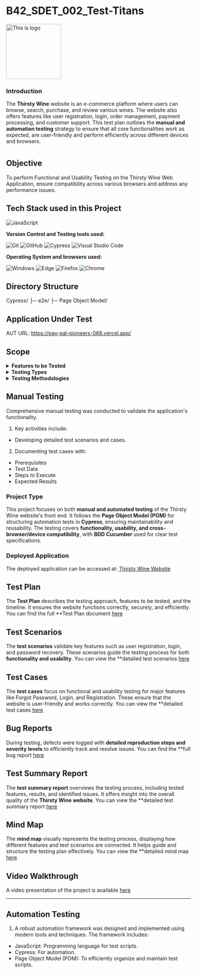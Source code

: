 # B42_SDET_002_Test-Titans
<img src="https://pay-pal-pioneers-068.vercel.app/assets/winebottle-OpP6Lr1L.png" alt="This is logo" width="150" style="justify-content:center; aligh-items:center;">

### Introduction
The **Thirsty Wine** website is an e-commerce platform where users can browse, search, purchase, and review various wines. The website also offers features like user registration, login, order management, payment processing, and customer support. This test plan outlines the **manual and automation testing** strategy to ensure that all core functionalities work as expected, are user-friendly and perform efficiently across different devices and browsers.
#
## Objective

To perform Functional and Usability Testing on the Thirsty Wine Web Application, ensure compatibility across various browsers and address any performance issues.

## Tech Stack used in this Project

<img alt="JavaScript" src="https://img.shields.io/badge/JavaScript-F7DF1E?logo=javascript&logoColor=white&style=flat" />

**Version Control and Testing tools used:**

<img alt="Git" src="https://img.shields.io/badge/Git-F05032?logo=git&logoColor=white&style=flat" />
<img alt="GitHub" src="https://img.shields.io/badge/GitHub-181717?logo=github&logoColor=white&style=flat" />
<img alt="Cypress" src="https://img.shields.io/badge/Cypress-17202C?logo=cypress&logoColor=white&style=flat" />
<img alt="Visual Studio Code" src="https://img.shields.io/badge/Visual%20Studio%20Code-007ACC?logo=visual-studio-code&logoColor=white&style=flat" />

**Operating System and browsers used:**

<img alt="Windows" src="https://img.shields.io/badge/Windows-00ADEF?logo=windows&logoColor=white&style=flat" />
<img alt="Edge" src="https://img.shields.io/badge/Edge-5C2D91?logo=microsoft-edge&logoColor=white&style=flat" />
<img alt="Firefox" src="https://img.shields.io/badge/Firefox-FF9500?logo=firefox-browser&logoColor=white&style=flat" />
<img alt="Chrome" src="https://img.shields.io/badge/Chrome-4285F4?logo=google-chrome&logoColor=white&style=flat" />

## Directory Structure
Cypress/
├─ e2e/
├─ Page Object Model/


## Application Under Test 

AUT URL: https://pay-pal-pioneers-068.vercel.app/

## Scope 
<details>
<summary><strong>Features to be Tested</strong></summary>

- Sign up
- Login
- Add to cart
- Wish list
- Order
- Product information
- Size
- Logout

</details>

<details>
<summary><strong>Testing Types</strong></summary>

- Functional Testing
- Usability Testing
- Compatibility Testing

</details>

<details>
<summary><strong>Testing Methodologies</strong></summary>

- Black-box Testing
- Exploratory Testing
- Integration Testing
- End-to-End Testing

</details>

## Manual Testing 
Comprehensive manual testing was conducted to validate the application's functionality.
1. Key activities include:
- Developing detailed test scenarios and cases.
2. Documenting test cases with:
- Prerequisites
- Test Data
- Steps to Execute
- Expected Results

### Project Type
This project focuses on both **manual and automated testing** of the Thirsty Wine website's front end. It follows the **Page Object Model (POM)** for structuring automation tests in **Cypress**, ensuring maintainability and reusability. The testing covers **functionality, usability, and cross-browser/device compatibility**, with **BDD Cucumber** used for clear test specifications.

### Deployed Application
The deployed application can be accessed at: [Thirsty Wine Website](https://pay-pal-pioneers-068.vercel.app/)

## Test Plan
The **Test Plan** describes the testing approach, features to be tested, and the timeline. It ensures the website functions correctly, securely, and efficiently. You can find the full **Test Plan document [here](https://docs.google.com/document/d/18QMxeUn1zCOouSUOilEDfRasjg9HMqhUYoxkVI10_LI/edit?usp=sharing)

## Test Scenarios
The **test scenarios** validate key features such as user registration, login, and password recovery. These scenarios guide the testing process for both **functionality and usability**. You can view the **detailed test scenarios [here](https://docs.google.com/spreadsheets/d/1O0y1NZXzGnPSYk-3MNn5ZZd45GPOKHz9AfkGRY_s7M0/edit?gid=0#gid=0)

## Test Cases
The **test cases** focus on functional and usability testing for major features like Forgot Password, Login, and Registration. These ensure that the website is user-friendly and works correctly. You can view the **detailed test cases [here](https://docs.google.com/spreadsheets/d/1O0y1NZXzGnPSYk-3MNn5ZZd45GPOKHz9AfkGRY_s7M0/edit?gid=1868983526#gid=1868983526)

## Bug Reports
During testing, defects were logged with **detailed reproduction steps and severity levels** to efficiently track and resolve issues. You can find the **full bug report [here](https://docs.google.com/spreadsheets/d/1JnW2G5YaEADLHjimwVXvGLMNuIduP6UNy9pGGDJgnaA/edit?usp=sharing)

## Test Summary Report
The **test summary report** overviews the testing process, including tested features, results, and identified issues. It offers insight into the overall quality of the **Thirsty Wine website**. You can view the **detailed test summary report [here](https://docs.google.com/document/d/1j7LDgQ1QKYEi_PX2k6xgmo-PjJ9geRR7GUQddFbmWWs/edit?usp=sharing)

## Mind Map
The **mind map** visually represents the testing process, displaying how different features and test scenarios are connected. It helps guide and structure the testing plan effectively. You can view the **detailed mind map [here](https://drive.google.com/file/d/1BtMEr8vF0d0q48BHco6HDwfo1Vt45lmM/view?usp=sharing)

## Video Walkthrough
A video presentation of the project is available [here](https://www.youtube.com/watch?v=BEvPJLAs3B0)

---

## Automation Testing
1. A robust automation framework was designed and implemented using modern tools and techniques.
The framework includes:
- JavaScript: Programming language for test scripts.
- Cypress: For automation.
- Page Object Model (POM): To efficiently organize and maintain test scripts.

